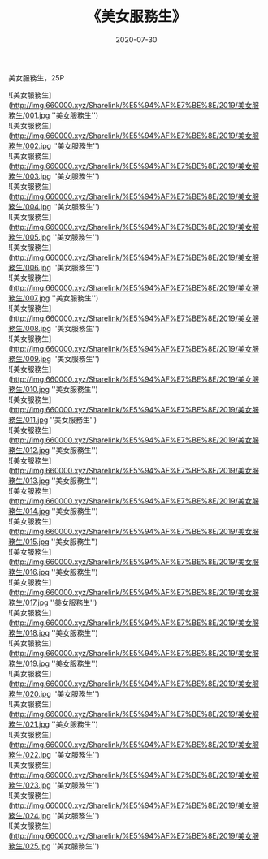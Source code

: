﻿---
layout: post
title:  《美女服務生》
date:   2020-07-30
img: http://img.660000.xyz/Sharelink/%E5%94%AF%E7%BE%8E/2019/美女服務生/000.jpg
categories: [美女, 清纯, 唯美]
---

美女服務生，25P

![美女服務生](http://img.660000.xyz/Sharelink/%E5%94%AF%E7%BE%8E/2019/美女服務生/001.jpg ''美女服務生'') <br>
![美女服務生](http://img.660000.xyz/Sharelink/%E5%94%AF%E7%BE%8E/2019/美女服務生/002.jpg ''美女服務生'') <br>
![美女服務生](http://img.660000.xyz/Sharelink/%E5%94%AF%E7%BE%8E/2019/美女服務生/003.jpg ''美女服務生'') <br>
![美女服務生](http://img.660000.xyz/Sharelink/%E5%94%AF%E7%BE%8E/2019/美女服務生/004.jpg ''美女服務生'') <br>
![美女服務生](http://img.660000.xyz/Sharelink/%E5%94%AF%E7%BE%8E/2019/美女服務生/005.jpg ''美女服務生'') <br>
![美女服務生](http://img.660000.xyz/Sharelink/%E5%94%AF%E7%BE%8E/2019/美女服務生/006.jpg ''美女服務生'') <br>
![美女服務生](http://img.660000.xyz/Sharelink/%E5%94%AF%E7%BE%8E/2019/美女服務生/007.jpg ''美女服務生'') <br>
![美女服務生](http://img.660000.xyz/Sharelink/%E5%94%AF%E7%BE%8E/2019/美女服務生/008.jpg ''美女服務生'') <br>
![美女服務生](http://img.660000.xyz/Sharelink/%E5%94%AF%E7%BE%8E/2019/美女服務生/009.jpg ''美女服務生'') <br>
![美女服務生](http://img.660000.xyz/Sharelink/%E5%94%AF%E7%BE%8E/2019/美女服務生/010.jpg ''美女服務生'') <br>
![美女服務生](http://img.660000.xyz/Sharelink/%E5%94%AF%E7%BE%8E/2019/美女服務生/011.jpg ''美女服務生'') <br>
![美女服務生](http://img.660000.xyz/Sharelink/%E5%94%AF%E7%BE%8E/2019/美女服務生/012.jpg ''美女服務生'') <br>
![美女服務生](http://img.660000.xyz/Sharelink/%E5%94%AF%E7%BE%8E/2019/美女服務生/013.jpg ''美女服務生'') <br>
![美女服務生](http://img.660000.xyz/Sharelink/%E5%94%AF%E7%BE%8E/2019/美女服務生/014.jpg ''美女服務生'') <br>
![美女服務生](http://img.660000.xyz/Sharelink/%E5%94%AF%E7%BE%8E/2019/美女服務生/015.jpg ''美女服務生'') <br>
![美女服務生](http://img.660000.xyz/Sharelink/%E5%94%AF%E7%BE%8E/2019/美女服務生/016.jpg ''美女服務生'') <br>
![美女服務生](http://img.660000.xyz/Sharelink/%E5%94%AF%E7%BE%8E/2019/美女服務生/017.jpg ''美女服務生'') <br>
![美女服務生](http://img.660000.xyz/Sharelink/%E5%94%AF%E7%BE%8E/2019/美女服務生/018.jpg ''美女服務生'') <br>
![美女服務生](http://img.660000.xyz/Sharelink/%E5%94%AF%E7%BE%8E/2019/美女服務生/019.jpg ''美女服務生'') <br>
![美女服務生](http://img.660000.xyz/Sharelink/%E5%94%AF%E7%BE%8E/2019/美女服務生/020.jpg ''美女服務生'') <br>
![美女服務生](http://img.660000.xyz/Sharelink/%E5%94%AF%E7%BE%8E/2019/美女服務生/021.jpg ''美女服務生'') <br>
![美女服務生](http://img.660000.xyz/Sharelink/%E5%94%AF%E7%BE%8E/2019/美女服務生/022.jpg ''美女服務生'') <br>
![美女服務生](http://img.660000.xyz/Sharelink/%E5%94%AF%E7%BE%8E/2019/美女服務生/023.jpg ''美女服務生'') <br>
![美女服務生](http://img.660000.xyz/Sharelink/%E5%94%AF%E7%BE%8E/2019/美女服務生/024.jpg ''美女服務生'') <br>
![美女服務生](http://img.660000.xyz/Sharelink/%E5%94%AF%E7%BE%8E/2019/美女服務生/025.jpg ''美女服務生'') <br>
